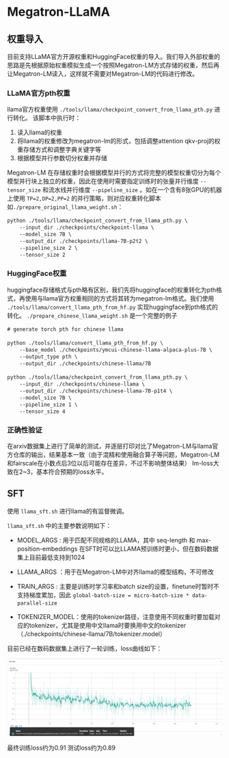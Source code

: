 # Megatron-LLaMA

## 权重导入

目前支持LLaMA官方开源权重和HuggingFace权重的导入。我们导入外部权重的思路是先根据原始权重模拟生成一个按照Megatron-LM方式存储的权重，然后再让Megatron-LM读入，这样就不需要对Megatron-LM的代码进行修改。

### LLaMA官方pth权重

llama官方权重使用 ``./tools/llama/checkpoint_convert_from_llama_pth.py`` 进行转化。
该脚本中执行时：
1. 读入llama的权重
2. 将llama的权重修改为megatron-lm的形式，包括调整attention qkv-proj的权重存储方式和调整字典关键字等
3. 根据模型并行参数切分权重并存储

Megatron-LM 在存储权重时会根据模型并行的方式将完整的模型权重切分为每个模型并行块上独立的权重，因此在使用时需要指定训练时的张量并行维度 ``--tensor_size`` 和流水线并行维度  ``--pipeline_size`` 。如在一个含有8张GPU的机器上使用 ``TP=2,DP=2,PP=2`` 的并行策略，则对应权重转化脚本如``./prepare_original_llama_weight.sh``：

```shell
python ./tools/llama/checkpoint_convert_from_llama_pth.py \
    --input_dir ./checkpoints/checkpoint-llama \
    --model_size 7B \
    --output_dir ./checkpoints/llama-7B-p2t2 \
    --pipeline_size 2 \
    --tensor_size 2
```

### HuggingFace权重

huggingface存储格式与pth略有区别，我们先将huggingface的权重转化为pth格式，再使用与llama官方权重相同的方式将其转为megatron-lm格式。我们使用 ``./tools/llama/convert_llama_pth_from_hf.py`` 实现huggingface到pth格式的转化。 ``./prepare_chinese_llama_weight.sh`` 是一个完整的例子

```shell
# generate torch pth for chinese llama

python ./tools/llama/convert_llama_pth_from_hf.py \
    --base_model ./checkpoints/ymcui-chinese-llama-alpaca-plus-7B \
    --output_type pth \
    --output_dir ./checkpoints/chinese-llama/7B

python ./tools/llama/checkpoint_convert_from_llama_pth.py \
    --input_dir ./checkpoints/chinese-llama \
    --output_dir ./checkpoints/chinese-llama-7B-p1t4 \
    --model_size 7B \
    --pipeline_size 1 \
    --tensor_size 4
```

### 正确性验证

在arxiv数据集上进行了简单的测试，并逐层打印对比了Megatron-LM与llama官方仓库的输出，结果基本一致（由于混精和使用融合算子等问题，Megatron-LM和fairscale在小数点后3位以后可能存在差异，不过不影响整体结果）
lm-loss大致在2~3，基本符合预期的loss水平。


## SFT

使用 ``llama_sft.sh`` 进行llama的有监督微调。

``llama_sft.sh`` 中的主要参数说明如下：

* MODEL_ARGS : 用于匹配不同规格的LLAMA，其中 seq-length 和 max-position-embeddings 在SFT时可以比LLAMA预训练时更小，但在数码数据集上目前最低支持到1024

* LLAMA_ARGS ：用于在Megatron-LM中对齐llama的模型结构，不可修改

* TRAIN_ARGS : 主要是训练时学习率和batch size的设置，finetune时暂时不支持梯度累加，因此 ``global-batch-size = micro-batch-size * data-parallel-size``

* TOKENIZER_MODEL：使用的tokenizer路径，注意使用不同权重时要加载对应的tokenizer，尤其是使用中文llama时要换用中文的tokenizer（./checkpoints/chinese-llama/7B/tokenizer.model）

目前已经在数码数据集上进行了一轮训练，loss曲线如下：

![llama-sft loss](images/llama-loss.png)

最终训练loss约为0.91 测试loss约为0.89

